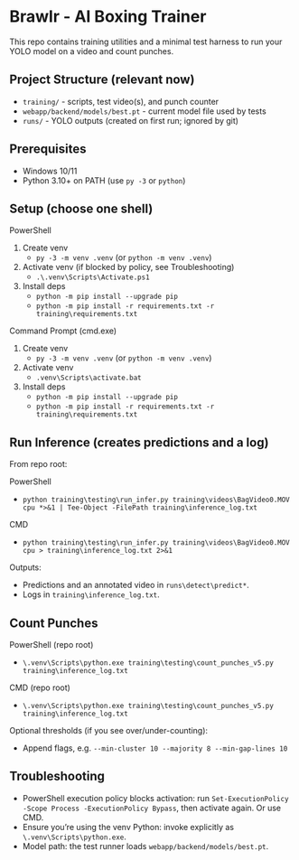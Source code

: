 # Brawlr - AI Boxing Trainer

This repo contains training utilities and a minimal test harness to run your YOLO model on a video and count punches.

## Project Structure (relevant now)
- `training/` - scripts, test video(s), and punch counter
- `webapp/backend/models/best.pt` - current model file used by tests
- `runs/` - YOLO outputs (created on first run; ignored by git)

## Prerequisites
- Windows 10/11
- Python 3.10+ on PATH (use `py -3` or `python`)

## Setup (choose one shell)

PowerShell
1. Create venv
   - `py -3 -m venv .venv` (or `python -m venv .venv`)
2. Activate venv (if blocked by policy, see Troubleshooting)
   - `.\.venv\Scripts\Activate.ps1`
3. Install deps
   - `python -m pip install --upgrade pip`
   - `python -m pip install -r requirements.txt -r training\requirements.txt`

Command Prompt (cmd.exe)
1. Create venv
   - `py -3 -m venv .venv` (or `python -m venv .venv`)
2. Activate venv
   - `.venv\Scripts\activate.bat`
3. Install deps
   - `python -m pip install --upgrade pip`
   - `python -m pip install -r requirements.txt -r training\requirements.txt`

## Run Inference (creates predictions and a log)
From repo root:

PowerShell
- `python training\testing\run_infer.py training\videos\BagVideo0.MOV cpu *>&1 | Tee-Object -FilePath training\inference_log.txt`

CMD
- `python training\testing\run_infer.py training\videos\BagVideo0.MOV cpu > training\inference_log.txt 2>&1`

Outputs:
- Predictions and an annotated video in `runs\detect\predict*`.
- Logs in `training\inference_log.txt`.

## Count Punches
PowerShell (repo root)
- `\.venv\Scripts\python.exe training\testing\count_punches_v5.py training\inference_log.txt`

CMD (repo root)
- `\.venv\Scripts\python.exe training\testing\count_punches_v5.py training\inference_log.txt`

Optional thresholds (if you see over/under-counting):
- Append flags, e.g. `--min-cluster 10 --majority 8 --min-gap-lines 10`

## Troubleshooting
- PowerShell execution policy blocks activation: run `Set-ExecutionPolicy -Scope Process -ExecutionPolicy Bypass`, then activate again. Or use CMD.
- Ensure you’re using the venv Python: invoke explicitly as `\.venv\Scripts\python.exe`.
- Model path: the test runner loads `webapp/backend/models/best.pt`.